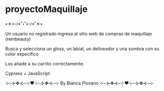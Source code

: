 # proyectoMaquillaje

⭒＊*•✩•*˚⍣˚*•✩•*˚＊⭒

Un usuario no registrado ingresa al sitio web de compras de maquillaje (rembeauty)

Busca y selecciona un gloss, un labial, un delineador y una sombra con su color específico

Los añade a su carrito correctamente.

Cypress + JavaScript



⊹─⊱✤⊰─⊹♥⊹─⊱✤⊰─⊹
By Bianca Piovano
⊹─⊱✤⊰─⊹♥⊹─⊱✤⊰─⊹
